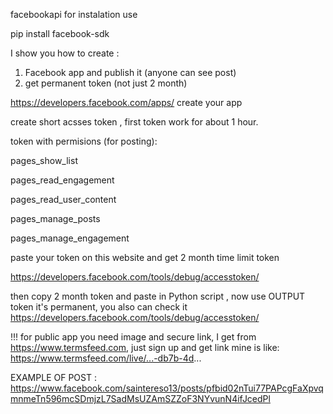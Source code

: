facebookapi for instalation use   

pip install facebook-sdk

I show you how to create :
1) Facebook app and publish it (anyone can see post)  
2) get permanent token (not just 2 month)

https://developers.facebook.com/apps/ create your app

create short acsses token , first token work for about 1 hour. 

token with permisions (for posting):

pages_show_list

pages_read_engagement

pages_read_user_content

pages_manage_posts

pages_manage_engagement


paste your token on this website and get 2 month time limit token

https://developers.facebook.com/tools/debug/accesstoken/ 


then copy 2 month token and paste in Python script , now use OUTPUT token it's permanent, you also can check it https://developers.facebook.com/tools/debug/accesstoken/ 

!!! for public app you need image and secure link, I get from https://www.termsfeed.com, just sign up and get link mine is like:
https://www.termsfeed.com/live/...-db7b-4d...



EXAMPLE OF POST : https://www.facebook.com/saintereso13/posts/pfbid02nTui77PAPcgFaXpvqmnmeTn596mcSDmjzL7SadMsUZAmSZZoF3NYvunN4ifJcedPl
